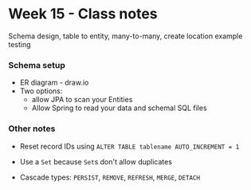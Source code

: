 # Week 15 - Class notes

Schema design, table to entity, many-to-many, create location example testing

### Schema setup

-   ER diagram - draw.io
-   Two options:
    -   allow JPA to scan your Entities
    -   Allow Spring to read your data and schemal SQL files

### Other notes

-   Reset record IDs using `ALTER TABLE tablename AUTO_INCREMENT = 1`

-   Use a `Set` because `Set`s don't allow duplicates

-   Cascade types: `PERSIST`, `REMOVE`, `REFRESH`, `MERGE`, `DETACH`
